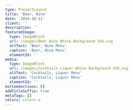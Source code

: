 ```yaml
---
type: ProjectLayout
title: 'Beer, Wine'
date: '2024-10-11'
client: ''
description: ''
featuredImage:
  type: ImageBlock
  url: /images/Beer Wine White Background SVG.svg
  altText: 'Beer, Wine Menu'
  caption: 'Beer, Wine Menu'
  elementId: ''
media:
  type: ImageBlock
  url: /images/Cocktails Liquor White Background SVG.svg
  altText: 'Cocktails, Liquor Menu'
  caption: 'Cocktails, Liquor Menu'
  elementId: ''
bottomSections: []
addTitleSuffix: true
metaTags: []
colors: colors-a
---
```

